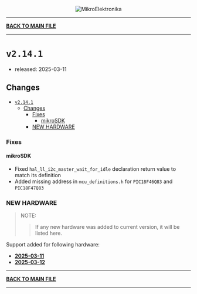 <p align="center">
  <img src="http://www.mikroe.com/img/designs/beta/logo_small.png?raw=true" alt="MikroElektronika"/>
</p>

---

**[BACK TO MAIN FILE](../../changelog.md)**

---

# `v2.14.1`

+ released: 2025-03-11

## Changes

+ [`v2.14.1`](#v2141)
  + [Changes](#changes)
    + [Fixes](#fixes)
      + [mikroSDK](#mikrosdk)
    + [NEW HARDWARE](#new-hardware)

### Fixes

#### mikroSDK

+ Fixed `hal_ll_i2c_master_wait_for_idle` declaration return value to match its definition
+ Added missing address in `mcu_definitions.h` for `PIC18F46Q83` and `PIC18F47Q83`

### NEW HARDWARE

> NOTE:
>> If any new hardware was added to current version, it will be listed here.

Support added for following hardware:

+ **[2025-03-11](./new_hw/2025-03-11.md)**
+ **[2025-03-12](./new_hw/2025-03-12.md)**

---

**[BACK TO MAIN FILE](../../changelog.md)**

---
